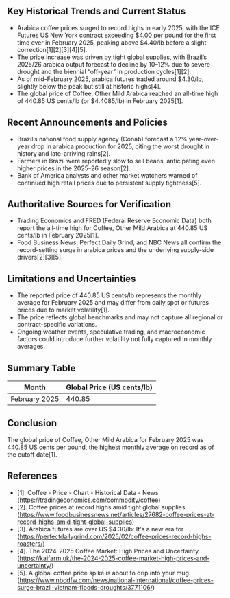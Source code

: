 ## Key Historical Trends and Current Status

- Arabica coffee prices surged to record highs in early 2025, with the ICE Futures US New York contract exceeding $4.00 per pound for the first time ever in February 2025, peaking above $4.40/lb before a slight correction[1][2][3][4][5].
- The price increase was driven by tight global supplies, with Brazil’s 2025/26 arabica output forecast to decline by 10–12% due to severe drought and the biennial “off-year” in production cycles[1][2].
- As of mid-February 2025, arabica futures traded around $4.30/lb, slightly below the peak but still at historic highs[4].
- The global price of Coffee, Other Mild Arabica reached an all-time high of 440.85 US cents/lb (or $4.4085/lb) in February 2025[1].

## Recent Announcements and Policies

- Brazil’s national food supply agency (Conab) forecast a 12% year-over-year drop in arabica production for 2025, citing the worst drought in history and late-arriving rains[2].
- Farmers in Brazil were reportedly slow to sell beans, anticipating even higher prices in the 2025–26 season[2].
- Bank of America analysts and other market watchers warned of continued high retail prices due to persistent supply tightness[5].

## Authoritative Sources for Verification

- Trading Economics and FRED (Federal Reserve Economic Data) both report the all-time high for Coffee, Other Mild Arabica at 440.85 US cents/lb in February 2025[1].
- Food Business News, Perfect Daily Grind, and NBC News all confirm the record-setting surge in arabica prices and the underlying supply-side drivers[2][3][5].

## Limitations and Uncertainties

- The reported price of 440.85 US cents/lb represents the monthly average for February 2025 and may differ from daily spot or futures prices due to market volatility[1].
- The price reflects global benchmarks and may not capture all regional or contract-specific variations.
- Ongoing weather events, speculative trading, and macroeconomic factors could introduce further volatility not fully captured in monthly averages.

## Summary Table

| Month         | Global Price (US cents/lb) |
|---------------|---------------------------|
| February 2025 | 440.85                    |

## Conclusion

The global price of Coffee, Other Mild Arabica for February 2025 was 440.85 US cents per pound, the highest monthly average on record as of the cutoff date[1].

## References

- [1]. Coffee - Price - Chart - Historical Data - News (https://tradingeconomics.com/commodity/coffee)
- [2]. Coffee prices at record highs amid tight global supplies (https://www.foodbusinessnews.net/articles/27682-coffee-prices-at-record-highs-amid-tight-global-supplies)
- [3]. Arabica futures are over US $4.30/lb: It's a new era for ... (https://perfectdailygrind.com/2025/02/coffee-prices-record-highs-roasters/)
- [4]. The 2024-2025 Coffee Market: High Prices and Uncertainty (https://kaifarm.uk/the-2024-2025-coffee-market-high-prices-and-uncertainty/)
- [5]. A global coffee price spike is about to drip into your mug (https://www.nbcdfw.com/news/national-international/coffee-prices-surge-brazil-vietnam-floods-droughts/3771106/)